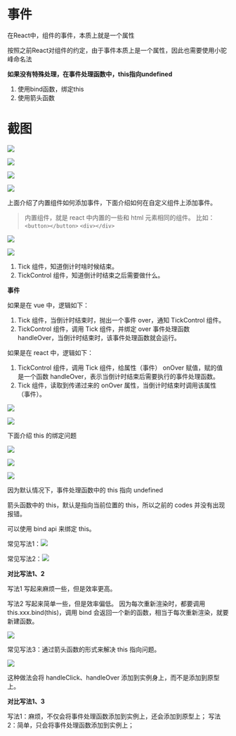 # 事件

在React中，组件的事件，本质上就是一个属性

按照之前React对组件的约定，由于事件本质上是一个属性，因此也需要使用小驼峰命名法

**如果没有特殊处理，在事件处理函数中，this指向undefined**

1. 使用bind函数，绑定this
2. 使用箭头函数

# 截图

![](截图/2022-04-18_08:52:21.png)

![](截图/2022-04-18_08:52:42.png)

![](截图/2022-04-18_08:53:01.png)

![](截图/2022-04-18_08:53:56.png)

上面介绍了内置组件如何添加事件，下面介绍如何在自定义组件上添加事件。

> 内置组件，就是 react 中内置的一些和 html 元素相同的组件。
> 比如：`<button></button>` `<div></div>`

![](截图/2022-04-18_09:00:05.png)

![](截图/2022-04-18_09:00:25.png)

1. Tick 组件，知道倒计时啥时候结束。
2. TickControl 组件，知道倒计时结束之后需要做什么。

**事件**

如果是在 vue 中，逻辑如下：

1. Tick 组件，当倒计时结束时，抛出一个事件 over，通知 TickControl 组件。
2. TickControl 组件，调用 Tick 组件，并绑定 over 事件处理函数 handleOver，当倒计时结束时，该事件处理函数就会运行。

如果是在 react 中，逻辑如下：

1. TickControl 组件，调用 Tick 组件，给属性（事件） onOver 赋值，赋的值是一个函数 handleOver，表示当倒计时结束后需要执行的事件处理函数。
2. Tick 组件，读取到传递过来的 onOver 属性，当倒计时结束时调用该属性（事件）。

![](截图/2022-04-18_09:03:43.png)

![](截图/2022-04-18_09:07:46.png)

下面介绍 this 的绑定问题

![](截图/2022-04-18_09:13:36.png)

![](截图/2022-04-18_09:13:51.png)

![](截图/2022-04-18_09:14:23.png)

因为默认情况下，事件处理函数中的 this 指向 undefined

箭头函数中的 this，默认是指向当前位置的 this，所以之前的 codes 并没有出现报错。

可以使用 bind api 来绑定 this。

常见写法1：![](截图/2022-04-18_09:18:27.png)

常见写法2：![](截图/2022-04-18_09:19:11.png)

**对比写法1、2**

写法1 写起来麻烦一些，但是效率更高。

写法2 写起来简单一些，但是效率偏低。
因为每次重新渲染时，都要调用 this.xxx.bind(this)，调用 bind 会返回一个新的函数，相当于每次重新渲染，就要新建函数。

![](截图/2022-04-18_09:23:32.png)

常见写法3：通过箭头函数的形式来解决 this 指向问题。

![](截图/2022-04-18_09:34:28.png)

这种做法会将 handleClick、handleOver 添加到实例身上，而不是添加到原型上。

**对比写法1、3**

写法1：麻烦，不仅会将事件处理函数添加到实例上，还会添加到原型上；
写法2：简单，只会将事件处理函数添加到实例上；



<br/>
<br/>
<br/>
<br/>
<br/>
<br/>
<br/>
<br/>
<br/>
<br/>
<br/>
<br/>
<br/>
<br/>
<br/>
<br/>
